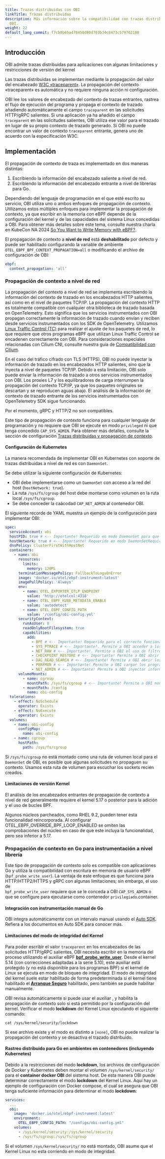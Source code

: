 ```yaml
---
title: Trazas distribuidas con OBI
linkTitle: Trazas distribuidas
description: Más información sobre la compatibilidad con trazas distribuidas de
  OBI.
weight: 22
default_lang_commit: f7cb8b65a478450d80d703b34c8473c579702108
---
```


## Introducción

OBI admite trazas distribuidas para aplicaciones con algunas limitaciones y 
restricciones de versión del kernel

Las trazas distribuidas se implementan mediante la propagación del valor del 
encabezado [W3C «traceparent»](https://www.w3.org/TR/trace-context/). La 
propagación del contexto «traceparent» es automática y no requiere ninguna acción 
ni configuración.

OBI lee los valores de encabezado del contexto de trazas entrantes, rastrea el flujo 
de ejecución del programa y propaga el contexto de trazado añadiendo automáticamente 
el campo `traceparent` en las solicitudes HTTP/gRPC salientes. Si una aplicación ya ha 
añadido el campo `traceparent` en las solicitudes salientes, OBI utiliza ese valor 
para el trazado en lugar de su propio contexto de trazado generado. Si OBI no puede 
encontrar un valor de contexto `traceparent` entrante, genera uno de acuerdo con la 
especificación W3C.

## Implementación

El propagación de contexto de traza es implementado en dos maneras distintas:

1. Escribiendo la información del encabezado saliente a nivel de red.
2. Escribiendo la información del encabezado entrante a nivel de librerías para 
   Go.

Dependiendo del lenguaje de programación en el que esté escrito su servicio, OBI 
utiliza uno o ambos enfoques de propagación de contexto. Utilizamos estos 
múltiples enfoques para implementar la propagación de contexto, ya que escribir 
en la memoria con eBPF depende de la configuración del kernel y de las capacidades 
del sistema Linux concedidas a OBI. Para obtener más detalles sobre este tema, 
consulte nuestra charla en KubeCon NA 2024 [So You Want to Write Memory with eBPF?](https://www.youtube.com/watch?v=TUiVX-44S9s).

El propagación de contexto a **nivel de red** está **deshabilitado** por 
defecto y puede ser habilitado configurando la variable de ambiente 
`OTEL_EBPF_BPF_CONTEXT_PROPAGATION=all` o modificando el archivo de configuración 
de OBI:

```yaml
ebpf:
  context_propagation: 'all'
```

### Propagación de contexto a nivel de red

La propagación del contexto a nivel de red se implementa escribiendo la 
información del contexto de trazado en los encabezados HTTP salientes, así como en 
el nivel de paquetes TCP/IP. La propagación del contexto HTTP es totalmente 
compatible con cualquier otra biblioteca de trazado basada en OpenTelemetry. Esto 
significa que los servicios instrumentados con OBI propagan correctamente la 
información de trazado cuando envían y reciben desde servicios instrumentados con 
los SDK de OpenTelemetry. Utilizamos [Linux Traffic Control (TC)](<https://en.wikipedia.org/wiki/Tc_(Linux)>)
para realizar el ajuste de los paquetes de red, lo que requiere que otros programas 
eBPF que utilizan Linux Traffic Control se encadenen correctamente con OBI. Para 
consideraciones especiales relacionadas con Cilium CNI, consulte nuestra guía de 
[Compatibilidad con Cilium](../cilium-compatibility/).

En el caso del tráfico cifrado con TLS (HTTPS), OBI no puede inyectar la 
información de trazado en los encabezados HTTP salientes, sino que la inyecta a 
nivel de paquetes TCP/IP. Debido a esta limitación, OBI solo puede enviar la 
información de trazado a otros servicios instrumentados con OBI. Los proxies L7 y los 
equilibradores de carga interrumpen la propagación del contexto TCP/IP, ya que los 
paquetes originales se descartan y se reproducen aguas abajo. El análisis de la 
información de contexto de trazado entrante de los servicios instrumentados con 
OpenTelemetry SDK sigue funcionando.

Por el momento, gRPC y HTTP/2 no son compatibles.

Este tipo de propagación de contexto funciona para cualquier lenguaje de programación 
y no requiere que OBI se ejecute en modo `privileged` ni que tenga concedido 
`CAP_SYS_ADMIN`. Para obtener más detalles, consulte la sección de configuración 
[Trazas distribuidas y propagación de contexto](../configure/metrics-traces-attributes/).

#### Configuración de Kubernetes 

La manera recomendada de implementar OBI en Kubernetes con soporte de trazas 
distribuidas a nivel de red es con `DaemonSet`.

Se debe utilizar la siguiente configuración de Kubernetes:

- OBI debe implementarse como un `DaemonSet` con acceso a la red del host
  (`hostNetwork: true`).
- La ruta `/sys/fs/cgroup` del host debe montarse como volumen en la ruta 
  local `/sys/fs/cgroup`.
- Se debe conceder la caàcodad `CAP_NET_ADMIN` al contenedor OBI.

El siguiente recorde de YAML muestra un ejemplo de la configuración para 
implementar OBI:

```yaml
spec:
  serviceAccount: obi
  hostPID: true # <-- Importante! Requerido en modo DaemonSet para que OBI pueda detectar todos los procesos supervisados.
  hostNetwork: true # <-- Importante! Requerido en modo DaemonSetRequired para que OBI pueda ver todos los paquetes de red.
  dnsPolicy: ClusterFirstWithHostNet
  containers:
    - name: obi
      resources:
        limits:
          memory: 120Mi
      terminationMessagePolicy: FallbackToLogsOnError
      image: 'docker.io/otel/ebpf-instrument:latest'
      imagePullPolicy: 'Always'
      env:
        - name: OTEL_EXPORTER_OTLP_ENDPOINT
          value: 'http://otelcol:4318'
        - name: OTEL_EBPF_KUBE_METADATA_ENABLE
          value: 'autodetect'
        - name: OTEL_EBPF_CONFIG_PATH
          value: '/config/obi-config.yml'
      securityContext:
        runAsUser: 0
        readOnlyRootFilesystem: true
        capabilities:
          add:
            - BPF # <-- Importante! Requerido para el correcto funcionamiento de la mayoría de los probes eBPF.
            - SYS_PTRACE # <-- Importante!. Permite a OBI acceder a los namespaces del container e inspeccionar los ejecutables. 
            - NET_RAW # <-- Importante!. Permite a OBI el uso de filtros socket para los HTTP requests.
            - CHECKPOINT_RESTORE # <-- Importante! Permite a OBI abrir los archivos ELF.
            - DAC_READ_SEARCH # <-- Importante! Permite a OBI abrir los archivos ELF.
            - PERFMON # <-- Importante! Permite a OBI cargar los programas BPF.
            - NET_ADMIN # <-- Importante! Permite a OBI inyectar información de propagación de contexto HTTP y TCP.
      volumeMounts:
        - name: cgroup
          mountPath: /sys/fs/cgroup # <-- Importante! Permite a OBI monitorear todos los nuevos sockets para rastrear las solicitudes salientes.
        - mountPath: /config
          name: obi-config
  tolerations:
    - effect: NoSchedule
      operator: Exists
    - effect: NoExecute
      operator: Exists
  volumes:
    - name: obi-config
      configMap:
        name: obi-config
    - name: cgroup
      hostPath:
        path: /sys/fs/cgroup
```

Si `/sys/fs/cgroup` no está montado como una ruta de volumen local para el 
`DaemonSet` de OBI, es posible que algunas solicitudes no propaguen su contexto. 
Usamos esta ruta de volumen para escuchar los sockets recién creados.

#### Limitaciones de versión Kernel


El análisis de los encabezados entrantes de propagación de contexto a nivel de 
red generalmente requiere el kernel 5.17 o posterior para la adición y el uso 
de bucles BPF.

Algunos núcleos parcheados, como RHEL 9.2, pueden tener esta funcionalidad 
reincorporada. Al configurar OTEL_EBPF_OVERRIDE_BPF_LOOP_ENABLED se omiten las 
comprobaciones del núcleo en caso de que este incluya la funcionalidad, pero sea 
inferior a 5.17.

### Propagación de contexto en Go para instrumentación a nivel librería



Este tipo de propagación de contexto solo es compatible con aplicaciones Go y 
utiliza la compatibilidad con escritura en memoria de usuario eBPF 
(`bpf_probe_write_user`). La ventaja de este enfoque es que funciona para 
HTTP/HTTP2/HTTPS y gRPC con algunas limitaciones; sin embargo, el uso de  
`bpf_probe_write_user` requiere que se le conceda a OBI `CAP_SYS_ADMIN` o que se 
configure para ejecutarse como contenedor `privilegiado`.container.

#### Integración con instrumentación manual de Go

OBI integra automáticamente con un intervalo manual usando el 
[Auto SDK](/docs/zero-code/go/autosdk). Refiera a los documentos en Auto SDK para 
conocer más.

#### Limitaciones del modo de integridad del Kernel

Para poder escribir el valor `traceparent` en los encabezados de las solicitudes 
HTTP/gRPC salientes, OBI necesita escribir en la memoria del proceso utilizando el 
auxiliar eBPF [**bpf_probe_write_user**](https://www.man7.org/linux/man-pages/man7/bpf-helpers.7.html).
Desde el kernel 5.14 (con correcciones adaptadas a la serie 5.10), este auxiliar 
está protegido (y no está disponible para los programas BPF) si el kernel de Linux 
se ejecuta en modo de bloqueo de integridad. El modo de integridad del kernel suele 
estar habilitado de forma predeterminada si el kernel tiene habilitado el 
[**Arranque Seguro**](https://wiki.debian.org/SecureBoot) habilitado, pero también 
se puede habilitar manualmente.

OBI revisa automáticamente si puede usar el auxiliar , y habilita la propagación de 
contexto solo si está permitido por la configuración del kernel.
Verificar el modo **lockdown** del Kernel Linux ejecutando el siguiente comando:

```shell
cat /sys/kernel/security/lockdown
```

Si ese archivo existe y el modo es distinto a `[none]`, OBI no puede realizar la 
propagación del contexto y se desactiva el trazado distribuido.

#### Rastreo distribuido para Go en ambientes en contenedores (incluyendo Kubernetes)

Debido a la restricciones del modo **lockdown**, los archivos de configuración de Docker y Kubernetes deben montar el volumen `/sys/kernel/security/` para el **container docker OBI** del sistema host. De esta manera OBI puede determinar correctamente el modo **lockdown** del Kernel Linux. Aquí hay un ejemplo de configuración con Docker compose, el cual se asegura que OBI tenga suficiente información para determinar el modo **lockdown**:

```yaml
services:
  ...
  obi:
    image: 'docker.io/otel/ebpf-instrument:latest'
    environment:
      OTEL_EBPF_CONFIG_PATH: "/configs/obi-config.yml"
    volumes:
      - /sys/kernel/security:/sys/kernel/security
      - /sys/fs/cgroup:/sys/fs/cgroup
```

Si el volumen `/sys/kernel/security/` no está montado, OBI asume que el Kernel Linux no esta corriendo en modo de integridad.
